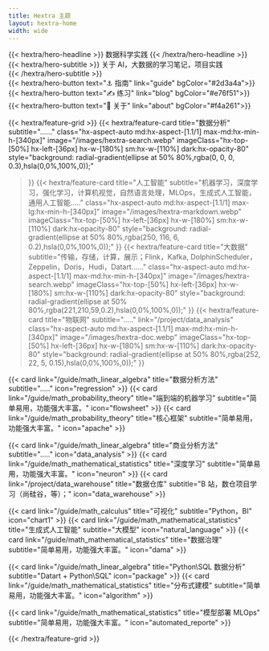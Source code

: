 ```yaml
---
title: Hextra 主题
layout: hextra-home
width: wide  
---
```



<div class="hx-mb-4">
{{< hextra/hero-headline >}}
  数据科学实践
{{< /hextra/hero-headline >}}
</div>

<div class="hx-mb-6">
{{< hextra/hero-subtitle >}}
  关于 AI，大数据的学习笔记，项目实践&nbsp;<br class="sm:hx-block hx-hidden" />
{{< /hextra/hero-subtitle >}}
</div>

<div class="hx-mb-8">
{{< hextra/hero-button text="⚓ 指南" link="guide" bgColor="#2d3a4a">}}
{{< hextra/hero-button text="✍ 练习" link="blog"  bgColor="#e76f51">}}
{{< hextra/hero-button text="👻 关于" link="about" bgColor="#f4a261">}}
</div>


<div class="hx-mt-6"></div>

{{< hextra/feature-grid >}}
  {{< hextra/feature-card
    title="数据分析"
    subtitle="......"
    class="hx-aspect-auto md:hx-aspect-[1.1/1] max-md:hx-min-h-[340px]"
    image="/images/hextra-search.webp"
    imageClass="hx-top-[50%] hx-left-[36px] hx-w-[180%] sm:hx-w-[110%] dark:hx-opacity-80"
    style="background: radial-gradient(ellipse at 50% 80%,rgba(0, 0, 0, 0.3),hsla(0,0%,100%,0));"
  >}}
  {{< hextra/feature-card
    title="人工智能"
    subtitle="机器学习，深度学习，强化学习，计算机视觉，自然语言处理，MLOps，生成式人工智能，通用人工智能....."
    class="hx-aspect-auto md:hx-aspect-[1.1/1] max-lg:hx-min-h-[340px]"
    image="/images/hextra-markdown.webp"
    imageClass="hx-top-[50%] hx-left-[36px] hx-w-[180%] sm:hx-w-[110%] dark:hx-opacity-80"
    style="background: radial-gradient(ellipse at 50% 80%,rgba(250, 116, 6, 0.2),hsla(0,0%,100%,0));"
  >}}
  {{< hextra/feature-card
    title="大数据"
    subtitle="传输，存储，计算，展示；Flink，Kafka, DolphinScheduler，Zeppelin，Doris，Hudi，Datart......"
    class="hx-aspect-auto md:hx-aspect-[1.1/1] max-md:hx-min-h-[340px]"
    image="/images/hextra-search.webp"
    imageClass="hx-top-[50%] hx-left-[36px] hx-w-[180%] sm:hx-w-[110%] dark:hx-opacity-80"
    style="background: radial-gradient(ellipse at 50% 80%,rgba(221,210,59,0.2),hsla(0,0%,100%,0));"
  >}}
  {{< hextra/feature-card
    title="物联网"
    subtitle="....."
    link="/project/data_analysis"
    class="hx-aspect-auto md:hx-aspect-[1.1/1] max-md:hx-min-h-[340px]"
    image="/images/hextra-doc.webp"
    imageClass="hx-top-[50%] hx-left-[36px] hx-w-[180%] sm:hx-w-[110%] dark:hx-opacity-80"
    style="background: radial-gradient(ellipse at 50% 80%,rgba(252, 22, 5, 0.15),hsla(0,0%,100%,0));"
  >}}

  {{< card link="/guide/math_linear_algebra" title="数据分析方法"  subtitle="....." icon="regression" >}}
  {{< card link="/guide/math_probability_theory" title="端到端的机器学习"  subtitle="简单易用，功能强大丰富。" icon="flowsheet" >}}
  {{< card link="/guide/math_probability_theory" title="核心框架"  subtitle="简单易用，功能强大丰富。" icon="apache" >}}
  <div></div>

  {{< card link="/guide/math_linear_algebra" title="商业分析方法"  subtitle="....." icon="data_analysis" >}}
  {{< card link="/guide/math_mathematical_statistics" title="深度学习" subtitle="简单易用，功能强大丰富。" icon="neuron" >}}
  {{< card link="/project/data_warehouse" title="数据仓库" subtitle="B 站，数仓项目学习（尚硅谷，等）；" icon="data_warehouse" >}}
  <div></div>

  {{< card link="/guide/math_calculus" title="可视化"  subtitle="Python，BI" icon="chart1" >}}
  {{< card link="/guide/math_mathematical_statistics" title="生成式人工智能" subtitle="大模型" icon="natural_language" >}}
  {{< card link="/guide/math_mathematical_statistics" title="数据治理" subtitle="简单易用，功能强大丰富。" icon="dama" >}}
  <div></div>

  {{< card link="/guide/math_linear_algebra" title="Python\SQL 数据分析"  subtitle="Datart + Python\SQL" icon="package" >}}
  {{< card link="/guide/math_mathematical_statistics" title="分布式建模" subtitle="简单易用，功能强大丰富。" icon="algorithm" >}}
  <div></div>
  <div></div>

  <div></div>
  {{< card link="/guide/math_mathematical_statistics" title="模型部署 MLOps" subtitle="简单易用，功能强大丰富。" icon="automated_reporte" >}}
  <div></div>
  <div></div>

{{< /hextra/feature-grid >}}
